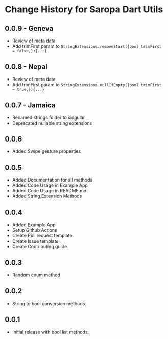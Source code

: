 # Change History for Saropa Dart Utils

## 0.0.9 - Geneva

* Review of meta data
* Add trimFirst param to ```StringExtensions.removeStart({bool trimFirst = false,}){...}```

## 0.0.8 - Nepal

* Review of meta data
* Add trimFirst param to ```StringExtensions.nullIfEmpty({bool trimFirst = true,}){...}```

## 0.0.7 - Jamaica

* Renamed strings folder to singular
* Deprecated nullable string extensions

## 0.0.6

* Added Swipe gesture properties

## 0.0.5

* Added Documentation for all methods
* Added Code Usage in Example App
* Added Code Usage in README.md
* Added String Extension Methods

## 0.0.4

* Added Example App
* Setup Github Actions
* Create Pull request template
* Create Issue template
* Create Contributing guide

## 0.0.3

* Random enum method

## 0.0.2

* String to bool conversion methods.

## 0.0.1

* Initial release with bool list methods.

